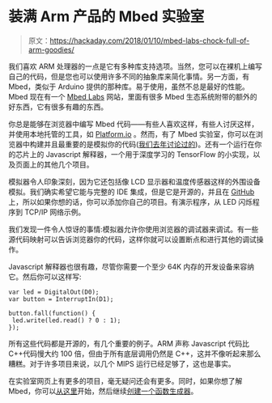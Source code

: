 # 装满 Arm 产品的 Mbed 实验室

> 原文：<https://hackaday.com/2018/01/10/mbed-labs-chock-full-of-arm-goodies/>

我们喜欢 ARM 处理器的一点是它有多种库支持选项。当然，您可以在裸机上编写自己的代码，但是您也可以使用许多不同的抽象库来简化事情。另一方面，有 Mbed，类似于 Arduino 提供的那种库。易于使用，虽然不总是最好的性能。Mbed 现在有一个 [Mbed Labs](http://labs.mbed.com/) 网站，里面有很多 Mbed 生态系统附带的额外的好东西，它有很多有趣的东西。

你总是能够在浏览器中编写 Mbed 代码——有些人喜欢这样，有些人讨厌这样，并使用本地托管的工具，如 [Platform.io](https://hackaday.com/2016/04/23/atomic-arduino-and-other-development/) 。然而，有了 Mbed 实验室，你可以在浏览器中构建并且最重要的是模拟你的代码([我们去年讨论过的](https://hackaday.com/2017/12/17/an-mbed-in-your-browser/))。还有一个运行在你的芯片上的 Javascript 解释器，一个用于深度学习的 TensorFlow 的小实现，以及页面上的其他几个项目。

模拟器令人印象深刻，因为它还包括像 LCD 显示器和温度传感器这样的外围设备模拟。我们确实希望它能与完整的 IDE 集成，但是它是开源的，并且在 [GitHub](https://github.com/janjongboom/mbed-simulator) 上，所以如果你想的话，你可以添加你自己的项目。有演示程序，从 LED 闪烁程序到 TCP/IP 网络示例。

我们发现一件令人惊讶的事情:模拟器允许你使用浏览器的调试器来调试。有一些源代码映射可以告诉浏览器你的代码，这样你就可以设置断点和进行其他的调试操作。

Javascript 解释器也很有趣，尽管你需要一个至少 64K 内存的开发设备来容纳它。然后你可以这样写:

```
var led = DigitalOut(D0);
var button = InterruptIn(D1);

button.fall(function() {
 led.write(led.read() ? 0 : 1);
});
```

所有这些代码都是开源的，有几个重要的例子。ARM 声称 Javascript 代码比 C++代码慢大约 100 倍，但由于所有底层调用仍然是 C++，这并不像听起来那么糟糕。对于许多项目来说，以几个 MIPS 运行已经足够了，这也是事实。

在实验室网页上有更多的项目，毫无疑问还会有更多。同时，如果你想了解 Mbed，你可以[从这里](https://hackaday.com/2015/08/11/getting-started-with-arm-using-mbed/)开始，然后继续[创建一个函数生成器](https://hackaday.com/2015/09/15/how-to-build-a-pocket-sized-mbed-signal-generator/)。